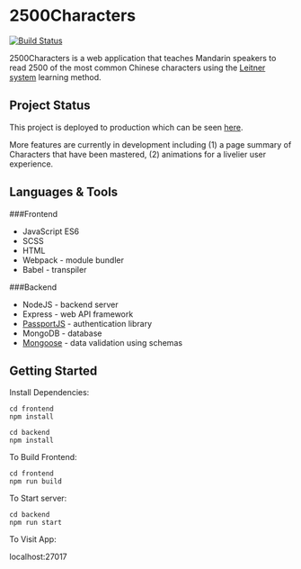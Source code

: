 # 2500Characters

[![Build Status](https://travis-ci.com/merrilytan/2500Characters.svg?token=zqPispBPepwLZoyueNtn&branch=master)](https://travis-ci.com/merrilytan/2500Characters)

2500Characters is a web application that teaches Mandarin speakers to read 2500 of the most common Chinese characters using the [Leitner system](https://en.wikipedia.org/wiki/Leitner_system) learning method. 

## Project Status

This project is deployed to production which can be seen [here](http://ec2-18-216-160-159.us-east-2.compute.amazonaws.com).

More features are currently in development including (1) a page summary of Characters that have been mastered, (2) animations for a livelier user experience.

## Languages & Tools

###Frontend
* JavaScript ES6
* SCSS
* HTML
* Webpack - module bundler
* Babel - transpiler

###Backend
* NodeJS - backend server
* Express - web API framework 
* [PassportJS](http://www.passportjs.org/) - authentication library
* MongoDB - database
* [Mongoose](https://mongoosejs.com/) - data validation using schemas

## Getting Started

Install Dependencies:

```
cd frontend
npm install
```

```
cd backend
npm install
```

To Build Frontend:

```
cd frontend
npm run build
```

To Start server:

```
cd backend
npm run start
```

To Visit App: 

localhost:27017






